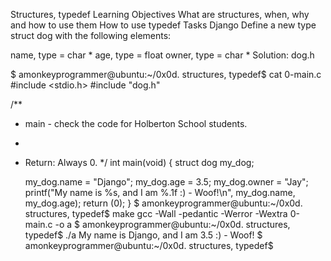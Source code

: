 Structures, typedef
Learning Objectives
What are structures, when, why and how to use them
How to use typedef
Tasks
Django
Define a new type struct dog with the following elements:

name, type = char *
age, type = float
owner, type = char *
Solution: dog.h

$ amonkeyprogrammer@ubuntu:~/0x0d. structures, typedef$ cat 0-main.c
#include <stdio.h>
#include "dog.h"

/**
 * main - check the code for Holberton School students.
 *
 * Return: Always 0.
 */
int main(void)
{
    struct dog my_dog;

    my_dog.name = "Django";
    my_dog.age = 3.5;
    my_dog.owner = "Jay";
    printf("My name is %s, and I am %.1f :) - Woof!\n", my_dog.name, my_dog.age);
    return (0);
}
$ amonkeyprogrammer@ubuntu:~/0x0d. structures, typedef$ make
gcc -Wall -pedantic -Werror -Wextra 0-main.c -o a
$ amonkeyprogrammer@ubuntu:~/0x0d. structures, typedef$ ./a 
My name is Django, and I am 3.5 :) - Woof!
$ amonkeyprogrammer@ubuntu:~/0x0d. structures, typedef$
